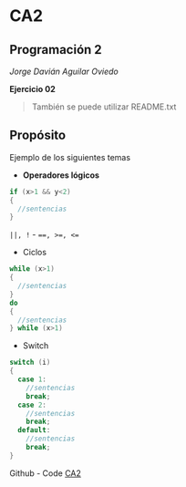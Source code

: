 # CA2

## Programación 2
*Jorge Davián Aguilar Oviedo*

**Ejercicio 02**

>También se puede utilizar README.txt

## Propósito
Ejemplo de los siguientes temas
- **Operadores lógicos**
```C#
if (x>1 && y<2)
{
  //sentencias
}
```
`||, !` 
    - `==, >=, <=`
- Ciclos
```C#
while (x>1)
{
  //sentencias
}
do 
{
  //sentencias
} while (x>1)
```
- Switch
```C#
switch (i)
{
  case 1:
    //sentencias
    break;
  case 2:
    //sentencias
    break;
  default:
    //sentencias
    break;
}
```
Github - Code
[CA2](https://github.com/Programacion-II/CA2)
